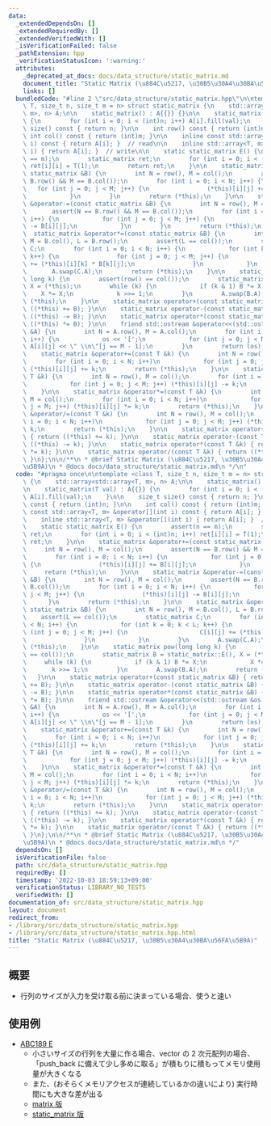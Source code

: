 ```yaml
---
data:
  _extendedDependsOn: []
  _extendedRequiredBy: []
  _extendedVerifiedWith: []
  _isVerificationFailed: false
  _pathExtension: hpp
  _verificationStatusIcon: ':warning:'
  attributes:
    _deprecated_at_docs: docs/data_structure/static_matrix.md
    document_title: "Static Matrix (\u884C\u5217, \u30B5\u30A4\u30BA\u56FA\u5B9A)"
    links: []
  bundledCode: "#line 2 \"src/data_structure/static_matrix.hpp\"\n\ntemplate <class\
    \ T, size_t n, size_t m = n> struct static_matrix {\n    std::array<std::array<T,\
    \ m>, n> A;\n\n    static_matrix() : A{{}} {}\n\n    static_matrix(T val) : A{{}}\
    \ {\n        for (int i = 0; i < (int)n; i++) A[i].fill(val);\n    }\n\n    size_t\
    \ size() const { return n; }\n\n    int row() const { return (int)n; }\n\n   \
    \ int col() const { return (int)m; }\n\n    inline const std::array<T, m> &operator[](int\
    \ i) const { return A[i]; }  // read\n\n    inline std::array<T, m> &operator[](int\
    \ i) { return A[i]; }  // write\n\n    static static_matrix E() {\n        assert(n\
    \ == m);\n        static_matrix ret;\n        for (int i = 0; i < (int)n; i++)\
    \ ret[i][i] = T(1);\n        return ret;\n    }\n\n    static_matrix &operator+=(const\
    \ static_matrix &B) {\n        int N = row(), M = col();\n        assert(N ==\
    \ B.row() && M == B.col());\n        for (int i = 0; i < N; i++) {\n         \
    \   for (int j = 0; j < M; j++) {\n                (*this)[i][j] += B[i][j];\n\
    \            }\n        }\n        return (*this);\n    }\n\n    static_matrix\
    \ &operator-=(const static_matrix &B) {\n        int N = row(), M = col();\n \
    \       assert(N == B.row() && M == B.col());\n        for (int i = 0; i < N;\
    \ i++) {\n            for (int j = 0; j < M; j++) {\n                (*this)[i][j]\
    \ -= B[i][j];\n            }\n        }\n        return (*this);\n    }\n\n  \
    \  static_matrix &operator*=(const static_matrix &B) {\n        int N = row(),\
    \ M = B.col(), L = B.row();\n        assert(L == col());\n        static_matrix\
    \ C;\n        for (int i = 0; i < N; i++) {\n            for (int k = 0; k < L;\
    \ k++) {\n                for (int j = 0; j < M; j++) {\n                    C[i][j]\
    \ += (*this)[i][k] * B[k][j];\n                }\n            }\n        }\n \
    \       A.swap(C.A);\n        return (*this);\n    }\n\n    static_matrix pow(long\
    \ long k) {\n        assert(row() == col());\n        static_matrix B = static_matrix::E(),\
    \ X = (*this);\n        while (k) {\n            if (k & 1) B *= X;\n        \
    \    X *= X;\n            k >>= 1;\n        }\n        A.swap(B.A);\n        return\
    \ (*this);\n    }\n\n    static_matrix operator+(const static_matrix &B) { return\
    \ ((*this) += B); }\n\n    static_matrix operator-(const static_matrix &B) { return\
    \ ((*this) -= B); }\n\n    static_matrix operator*(const static_matrix &B) { return\
    \ ((*this) *= B); }\n\n    friend std::ostream &operator<<(std::ostream &os, static_matrix\
    \ &A) {\n        int N = A.row(), M = A.col();\n        for (int i = 0; i < N;\
    \ i++) {\n            os << '[';\n            for (int j = 0; j < M; j++) os <<\
    \ A[i][j] << \" \\n\"[j == M - 1];\n        }\n        return (os);\n    }\n\n\
    \    static_matrix &operator+=(const T &k) {\n        int N = row(), M = col();\n\
    \        for (int i = 0; i < N; i++)\n            for (int j = 0; j < M; j++)\
    \ (*this)[i][j] += k;\n        return (*this);\n    }\n\n    static_matrix &operator-=(const\
    \ T &k) {\n        int N = row(), M = col();\n        for (int i = 0; i < N; i++)\n\
    \            for (int j = 0; j < M; j++) (*this)[i][j] -= k;\n        return (*this);\n\
    \    }\n\n    static_matrix &operator*=(const T &k) {\n        int N = row(),\
    \ M = col();\n        for (int i = 0; i < N; i++)\n            for (int j = 0;\
    \ j < M; j++) (*this)[i][j] *= k;\n        return (*this);\n    }\n\n    static_matrix\
    \ &operator/=(const T &k) {\n        int N = row(), M = col();\n        for (int\
    \ i = 0; i < N; i++)\n            for (int j = 0; j < M; j++) (*this)[i][j] /=\
    \ k;\n        return (*this);\n    }\n\n    static_matrix operator+(const T &k)\
    \ { return ((*this) += k); }\n\n    static_matrix operator-(const T &k) { return\
    \ ((*this) -= k); }\n\n    static_matrix operator*(const T &k) { return ((*this)\
    \ *= k); }\n\n    static_matrix operator/(const T &k) { return ((*this) /= k);\
    \ }\n};\n\n/**\n * @brief Static Matrix (\u884C\u5217, \u30B5\u30A4\u30BA\u56FA\
    \u5B9A)\n * @docs docs/data_structure/static_matrix.md\n */\n"
  code: "#pragma once\n\ntemplate <class T, size_t n, size_t m = n> struct static_matrix\
    \ {\n    std::array<std::array<T, m>, n> A;\n\n    static_matrix() : A{{}} {}\n\
    \n    static_matrix(T val) : A{{}} {\n        for (int i = 0; i < (int)n; i++)\
    \ A[i].fill(val);\n    }\n\n    size_t size() const { return n; }\n\n    int row()\
    \ const { return (int)n; }\n\n    int col() const { return (int)m; }\n\n    inline\
    \ const std::array<T, m> &operator[](int i) const { return A[i]; }  // read\n\n\
    \    inline std::array<T, m> &operator[](int i) { return A[i]; }  // write\n\n\
    \    static static_matrix E() {\n        assert(n == m);\n        static_matrix\
    \ ret;\n        for (int i = 0; i < (int)n; i++) ret[i][i] = T(1);\n        return\
    \ ret;\n    }\n\n    static_matrix &operator+=(const static_matrix &B) {\n   \
    \     int N = row(), M = col();\n        assert(N == B.row() && M == B.col());\n\
    \        for (int i = 0; i < N; i++) {\n            for (int j = 0; j < M; j++)\
    \ {\n                (*this)[i][j] += B[i][j];\n            }\n        }\n   \
    \     return (*this);\n    }\n\n    static_matrix &operator-=(const static_matrix\
    \ &B) {\n        int N = row(), M = col();\n        assert(N == B.row() && M ==\
    \ B.col());\n        for (int i = 0; i < N; i++) {\n            for (int j = 0;\
    \ j < M; j++) {\n                (*this)[i][j] -= B[i][j];\n            }\n  \
    \      }\n        return (*this);\n    }\n\n    static_matrix &operator*=(const\
    \ static_matrix &B) {\n        int N = row(), M = B.col(), L = B.row();\n    \
    \    assert(L == col());\n        static_matrix C;\n        for (int i = 0; i\
    \ < N; i++) {\n            for (int k = 0; k < L; k++) {\n                for\
    \ (int j = 0; j < M; j++) {\n                    C[i][j] += (*this)[i][k] * B[k][j];\n\
    \                }\n            }\n        }\n        A.swap(C.A);\n        return\
    \ (*this);\n    }\n\n    static_matrix pow(long long k) {\n        assert(row()\
    \ == col());\n        static_matrix B = static_matrix::E(), X = (*this);\n   \
    \     while (k) {\n            if (k & 1) B *= X;\n            X *= X;\n     \
    \       k >>= 1;\n        }\n        A.swap(B.A);\n        return (*this);\n \
    \   }\n\n    static_matrix operator+(const static_matrix &B) { return ((*this)\
    \ += B); }\n\n    static_matrix operator-(const static_matrix &B) { return ((*this)\
    \ -= B); }\n\n    static_matrix operator*(const static_matrix &B) { return ((*this)\
    \ *= B); }\n\n    friend std::ostream &operator<<(std::ostream &os, static_matrix\
    \ &A) {\n        int N = A.row(), M = A.col();\n        for (int i = 0; i < N;\
    \ i++) {\n            os << '[';\n            for (int j = 0; j < M; j++) os <<\
    \ A[i][j] << \" \\n\"[j == M - 1];\n        }\n        return (os);\n    }\n\n\
    \    static_matrix &operator+=(const T &k) {\n        int N = row(), M = col();\n\
    \        for (int i = 0; i < N; i++)\n            for (int j = 0; j < M; j++)\
    \ (*this)[i][j] += k;\n        return (*this);\n    }\n\n    static_matrix &operator-=(const\
    \ T &k) {\n        int N = row(), M = col();\n        for (int i = 0; i < N; i++)\n\
    \            for (int j = 0; j < M; j++) (*this)[i][j] -= k;\n        return (*this);\n\
    \    }\n\n    static_matrix &operator*=(const T &k) {\n        int N = row(),\
    \ M = col();\n        for (int i = 0; i < N; i++)\n            for (int j = 0;\
    \ j < M; j++) (*this)[i][j] *= k;\n        return (*this);\n    }\n\n    static_matrix\
    \ &operator/=(const T &k) {\n        int N = row(), M = col();\n        for (int\
    \ i = 0; i < N; i++)\n            for (int j = 0; j < M; j++) (*this)[i][j] /=\
    \ k;\n        return (*this);\n    }\n\n    static_matrix operator+(const T &k)\
    \ { return ((*this) += k); }\n\n    static_matrix operator-(const T &k) { return\
    \ ((*this) -= k); }\n\n    static_matrix operator*(const T &k) { return ((*this)\
    \ *= k); }\n\n    static_matrix operator/(const T &k) { return ((*this) /= k);\
    \ }\n};\n\n/**\n * @brief Static Matrix (\u884C\u5217, \u30B5\u30A4\u30BA\u56FA\
    \u5B9A)\n * @docs docs/data_structure/static_matrix.md\n */"
  dependsOn: []
  isVerificationFile: false
  path: src/data_structure/static_matrix.hpp
  requiredBy: []
  timestamp: '2022-10-03 18:59:13+09:00'
  verificationStatus: LIBRARY_NO_TESTS
  verifiedWith: []
documentation_of: src/data_structure/static_matrix.hpp
layout: document
redirect_from:
- /library/src/data_structure/static_matrix.hpp
- /library/src/data_structure/static_matrix.hpp.html
title: "Static Matrix (\u884C\u5217, \u30B5\u30A4\u30BA\u56FA\u5B9A)"
---
```

## 概要

- 行列のサイズが入力を受け取る前に決まっている場合、使うと速い

## 使用例

- [ABC189 E](https://atcoder.jp/contests/abc267/tasks/abc267_e)
    - 小さいサイズの行列を大量に作る場合、vector の 2 次元配列の場合、「push_back に備えて少し多めに取る」が積もりに積もってメモリ使用量が大きくなる
    - また、(おそらくメモリアクセスが連続しているかの違いにより) 実行時間にも大きな差が出る
    - [matrix 版](https://atcoder.jp/contests/abc189/submissions/35374154)
    - [static_matrix 版](https://atcoder.jp/contests/abc189/submissions/35374254)
